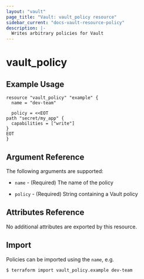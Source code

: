 ```yaml
---
layout: "vault"
page_title: "Vault: vault_policy resource"
sidebar_current: "docs-vault-resource-policy"
description: |-
  Writes arbitrary policies for Vault
---
```


# vault\_policy


## Example Usage

```hcl
resource "vault_policy" "example" {
  name = "dev-team"

  policy = <<EOT
path "secret/my_app" {
  capabilities = ["write"]
}
EOT
}
```

## Argument Reference

The following arguments are supported:

* `name` - (Required) The name of the policy

* `policy` - (Required) String containing a Vault policy

## Attributes Reference

No additional attributes are exported by this resource.

## Import

Policies can be imported using the `name`, e.g.

```
$ terraform import vault_policy.example dev-team
```

